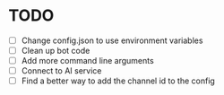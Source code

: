 # TODO

- [ ] Change config.json to use environment variables
- [ ] Clean up bot code
- [ ] Add more command line arguments
- [ ] Connect to AI service
- [ ] Find a better way to add the channel id to the config
